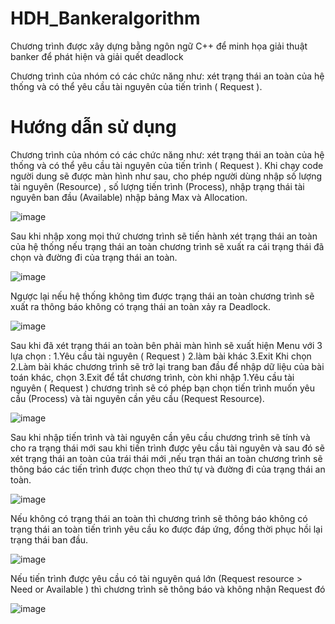 # HDH_Bankeralgorithm
Chương trình được xây dựng bằng ngôn ngữ C++ để minh họa giải thuật banker để phát hiện và giải quết deadlock

Chương trình của nhóm có các chức năng như: xét trạng thái an toàn của hệ thống và có thể yêu cầu tài nguyên của tiến trình ( Request ).
# Hướng dẫn sử dụng
Chương trình của nhóm có các chức năng như: xét trạng thái an toàn của hệ thống và có thể yêu cầu tài nguyên của tiến trình ( Request ).
Khi chạy code người dung sẽ được màn hình như sau, cho phép người dùng nhập số lượng tài nguyên (Resource)  , số lượng tiến trình (Process), nhập trạng thái tài nguyên ban đầu (Available) nhập bảng Max và Allocation. 
 
 ![image](https://user-images.githubusercontent.com/73542040/123397533-b87a4e80-d5cc-11eb-9ac3-4cf99c62356b.png)
 
Sau khi  nhập xong mọi thứ chương trình sẽ tiến hành xét trạng thái an toàn của  hệ thống nếu trạng thái an toàn chương trình sẽ xuất ra cái trạng thái đã chọn và đường đi của trạng thái an toàn. 

![image](https://user-images.githubusercontent.com/73542040/123398210-756cab00-d5cd-11eb-8b00-d07adc23a56f.png)

Ngược lại nếu hệ thống không tìm được trạng thái an toàn chương trình sẽ xuất ra thông báo không có trạng thái an toàn xảy ra Deadlock.

![image](https://user-images.githubusercontent.com/73542040/123398508-d4cabb00-d5cd-11eb-9aae-0ab7ecce8683.png)
 
Sau khi đã xét trạng thái an toàn bên phải màn hình sẽ xuất hiện Menu với 3 lựa chọn : 1.Yêu cầu tài nguyên ( Request ) 2.làm bài khác 3.Exit
Khi chọn 2.Làm bài khác chương trình sẽ trở lại trang ban đầu để nhập dữ liệu của bài toán khác, chọn 3.Exit để tắt chương trình, còn khi nhập 1.Yêu cầu tài nguyên ( Request ) chương trình sẽ có phép bạn chọn tiến trình muốn yêu cầu (Process)  và tài nguyên cần yêu cầu (Request Resource).
 
![image](https://user-images.githubusercontent.com/73542040/123398605-edd36c00-d5cd-11eb-953f-41b5fdff8cd3.png)

Sau khi nhập tiến trình và tài nguyên cần yêu cầu chương trình sẽ tính và cho ra trạng thái mới sau khi tiến trình được yêu cầu tài nguyên và sau đó sẽ xét trạng thái an toàn của trái thái mới ,nếu trạn thái an toàn chương trình sẽ thông báo các tiến trình được chọn theo thứ tự và đường đi của trạng thái an toàn.
 
![image](https://user-images.githubusercontent.com/73542040/123398744-122f4880-d5ce-11eb-8ab4-5480421aea6b.png)
 
Nếu không có trạng thái an toàn thì chương trình sẽ thông báo không có trạng thái an toàn tiến trình yêu cầu ko được đáp ứng, đồng thời phục hồi lại trạng thái ban đầu.

![image](https://user-images.githubusercontent.com/73542040/123398802-21ae9180-d5ce-11eb-874b-44736479029e.png)
 
Nếu tiến trình được yêu cầu có tài nguyên quá lớn (Request resource > Need or Available ) thì chương trình sẽ thông báo và không nhận Request đó

![image](https://user-images.githubusercontent.com/73542040/123398852-2ecb8080-d5ce-11eb-8fd1-96c4d4784f7a.png)



 
